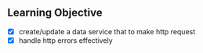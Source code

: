 ## Learning Objective
- [x] create/update a data service that to make http request
- [x] handle http errors effectively
